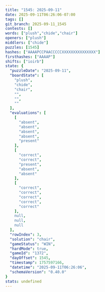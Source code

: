 ```yaml
---
title: "1545: 2025-09-11"
date: 2025-09-11T06:26:06-07:00
tags: []
git_branch: 2025-09-11_1545
contests: []
words: ["plush","chide","chair"]
openers: ["plush"]
middlers: ["chide"]
puzzles: [1545]
hashes: ["AAAAPCCPAACCCCCXXXXXXXXXXXXXXX"]
firsthashes: ["AAAAP"]
shifts: ["ioirb"]
state: {
  "puzzleDate": "2025-09-11",
  "boardState": [
    "plush",
    "chide",
    "chair",
    "",
    "",
    ""
  ],
  "evaluations": [
    [
      "absent",
      "absent",
      "absent",
      "absent",
      "present"
    ],
    [
      "correct",
      "correct",
      "present",
      "absent",
      "absent"
    ],
    [
      "correct",
      "correct",
      "correct",
      "correct",
      "correct"
    ],
    null,
    null,
    null
  ],
  "rowIndex": 3,
  "solution": "chair",
  "gameStatus": "WIN",
  "hardMode": true,
  "gameId": "1372",
  "dayOffset": 1545,
  "timestamp": 1757597166,
  "datetime": "2025-09-11T06:26:06",
  "schemaVersion": "0.40.0"
}
stats: undefined
---
```

<!-- more -->
